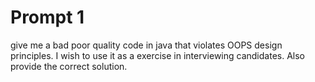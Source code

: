 # Prompt 1
give me a bad poor quality code in java that violates OOPS design principles. I wish to use it as a exercise in interviewing candidates. Also provide the correct solution.